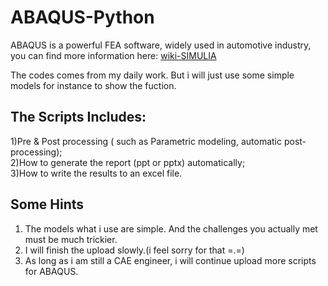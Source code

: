 # ABAQUS-Python
ABAQUS is a powerful FEA software, widely used in automotive industry, you can find more information here:
[wiki-SIMULIA](https://en.wikipedia.org/wiki/Abaqus)

The codes comes from my daily work. But i will just use some simple models for instance to show the fuction.

## The Scripts Includes:
1)Pre & Post processing ( such as Parametric modeling, automatic post-processing);  
2)How to generate the report (ppt or pptx) automatically;  
3)How to write the results to an excel file.

## Some Hints
1) The models what i use are simple. And the challenges you actually met must be much trickier. 
2) I will finish the upload slowly.(i feel sorry for that =.=)
3) As long as i am still a CAE engineer, i will continue upload more scripts for ABAQUS.
